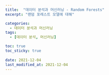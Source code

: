 ```yaml
---
title:  "데이터 분석과 머신러닝 - Random Forests"
excerpt: "랜덤 포레스트 모델에 대해"

categories:
  - 데이터 분석과 머신러닝
tags:
  - [데이터 분석, 머신러닝]

toc: true
toc_sticky: true
 
date: 2021-12-04
last_modified_at: 2021-12-04
---
```

